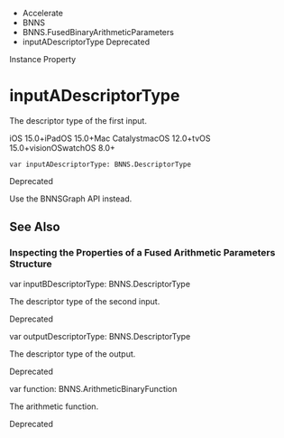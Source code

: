 

- Accelerate
- BNNS
- BNNS.FusedBinaryArithmeticParameters
-  inputADescriptorType Deprecated

Instance Property

# inputADescriptorType

The descriptor type of the first input.

iOS 15.0+iPadOS 15.0+Mac CatalystmacOS 12.0+tvOS 15.0+visionOSwatchOS 8.0+

``` source
var inputADescriptorType: BNNS.DescriptorType
```

Deprecated

Use the BNNSGraph API instead.

## See Also

### Inspecting the Properties of a Fused Arithmetic Parameters Structure

var inputBDescriptorType: BNNS.DescriptorType

The descriptor type of the second input.

Deprecated

var outputDescriptorType: BNNS.DescriptorType

The descriptor type of the output.

Deprecated

var function: BNNS.ArithmeticBinaryFunction

The arithmetic function.

Deprecated

